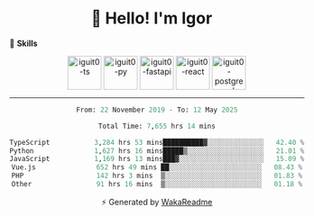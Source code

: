 <h1 align="center">👋 Hello! I'm Igor</h1>

<!--🚀 **Stats**

<div align="center">
  <img height="200px" alt="iguit0-card-stats" src="https://github-readme-stats.vercel.app/api?username=iguit0&show_icons=false&theme=catppuccin_mocha&include_all_commits=true&count_private=true&hide=contribs&rank_icon=github"/>
</div>-->

<!------->

🎯 **Skills**

<div style="display: inline-block;" align="center">
  <img align="center" alt="iguit0-ts" height="60" width="60" src="https://cdn.jsdelivr.net/gh/devicons/devicon/icons/typescript/typescript-original.svg" /> 
  <img align="center" alt="iguit0-py" height="60" width="60" src="https://cdn.jsdelivr.net/gh/devicons/devicon/icons/python/python-original-wordmark.svg" />
  <img align="center" alt="iguit0-fastapi" height="60" width="60" src="https://cdn.jsdelivr.net/gh/devicons/devicon@latest/icons/fastapi/fastapi-original-wordmark.svg" />
  <img align="center" alt="iguit0-react" height="60" width="60" src="https://cdn.jsdelivr.net/gh/devicons/devicon/icons/react/react-original.svg" />
  <img align="center" alt="iguit0-postgresql" height="60" width="60" src="https://cdn.jsdelivr.net/gh/devicons/devicon/icons/postgresql/postgresql-original-wordmark.svg" />

-------

<!--START_SECTION:waka-->

```python
From: 22 November 2019 - To: 12 May 2025

Total Time: 7,655 hrs 14 mins

TypeScript           3,284 hrs 53 mins██████████▓░░░░░░░░░░░░░░   42.40 %
Python               1,627 hrs 16 mins█████▒░░░░░░░░░░░░░░░░░░░   21.01 %
JavaScript           1,169 hrs 13 mins███▓░░░░░░░░░░░░░░░░░░░░░   15.09 %
Vue.js               652 hrs 49 mins ██░░░░░░░░░░░░░░░░░░░░░░░   08.43 %
PHP                  142 hrs 3 mins  ▒░░░░░░░░░░░░░░░░░░░░░░░░   01.83 %
Other                91 hrs 16 mins  ▒░░░░░░░░░░░░░░░░░░░░░░░░   01.18 %
```

<!--END_SECTION:waka-->

⚡ Generated by [WakaReadme](https://github.com/athul/waka-readme)
